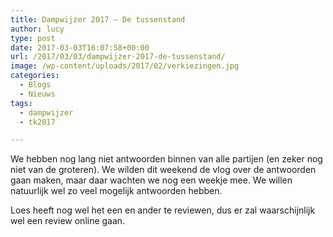 ```yaml
---
title: Dampwijzer 2017 – De tussenstand
author: lucy
type: post
date: 2017-03-03T16:07:58+00:00
url: /2017/03/03/dampwijzer-2017-de-tussenstand/
image: /wp-content/uploads/2017/02/verkiezingen.jpg
categories:
  - Blogs
  - Nieuws
tags:
  - dampwijzer
  - tk2017

---
```

We hebben nog lang niet antwoorden binnen van alle partijen (en zeker nog niet van de groteren). We wilden dit weekend de vlog over de antwoorden gaan maken, maar daar wachten we nog een weekje mee. We willen natuurlijk wel zo veel mogelijk antwoorden hebben.

Loes heeft nog wel het een en ander te reviewen, dus er zal waarschijnlijk wel een review online gaan.